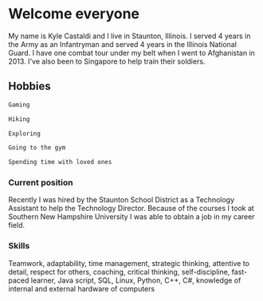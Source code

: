 # Welcome everyone

My name is Kyle Castaldi and I live in Staunton, Illinois.
I served 4 years in the Army as an Infantryman and served 4 years in the Illinois National Guard.  I have one combat tour under my belt when I went to Afghanistan in 2013.  I've also been to Singapore to help train their soldiers.  

## Hobbies

```markdown
Gaming

Hiking

Exploring

Going to the gym

Spending time with loved ones 
```


### Current position

Recently I was hired by the Staunton School District as a Technology Assistant to help the Technology Director.  Because of the courses I took at Southern New Hampshire University I was able to obtain a job in my career field. 

### Skills
Teamwork, adaptability, time management, strategic thinking, attentive to detail, respect for others, coaching, critical thinking, self-discipline, fast-paced learner, Java script, SQL, Linux, Python, C++, C#, knowledge of internal and external hardware of computers
